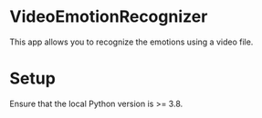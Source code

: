 # VideoEmotionRecognizer

This app allows you to recognize the emotions using a video file.

# Setup

Ensure that the local Python version is >= 3.8.
